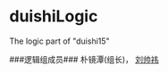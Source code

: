 duishiLogic
===========

The logic part of "duishi15"

###逻辑组成员###
朴镜潭(组长)， [刘帅祎](https://github.com/LiuShuaiyi)
